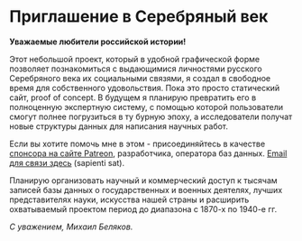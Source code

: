 # Приглашение в Серебряный век 

**Уважаемые любители российской истории!** 

Этот небольшой проект, который в удобной графической форме позволяет познакомиться с выдающимися личностями русского Серебряного века их социальными связями, я создал в свободное время для собственного удовольствия. Пока это просто статический сайт, proof of concept. В будущем я планирую превратить его в полноценную экспертную систему, с помощью которой пользователи смогут полнее погрузиться в ту бурную эпоху, а исследователи получат новые структуры данных для написания научных работ. 

Если вы хотите помочь мне в этом - присоединяйтесь в качестве [спонсора на сайте Patreon](https://www.patreon.com/persons1917?fan_landing=true), разработчика, оператора баз данных. [Email для связи здесь](#/contacts) (sapienti sat).

Планирую организовать научный и коммерческий доступ к тысячам записей базы данных о государственных и военных деятелях, лучших представителях науки, искусства нашей страны и расширить охватываемый проектом период до диапазона с 1870-х по 1940-е гг.

_С уважением, Михаил Беляков._
